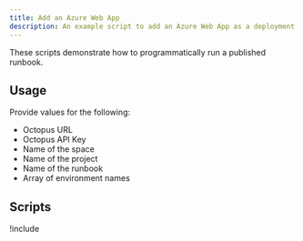 ```yaml
---
title: Add an Azure Web App
description: An example script to add an Azure Web App as a deployment target.
---
```


These scripts demonstrate how to programmatically run a published runbook.

## Usage
Provide values for the following:
- Octopus URL
- Octopus API Key
- Name of the space
- Name of the project
- Name of the runbook
- Array of environment names

## Scripts

!include <run-runbook-scripts>